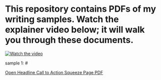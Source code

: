 # This repository contains PDFs of my writing samples. Watch the explainer video below; it will walk you through these documents.

[![Watch the video](https://i.ibb.co/1RBwbdF/Screenshot-2024-08-28-204052.png)](https://www.loom.com/share/6270b9c16c054180968e1deded9485ec?sid=df446086-48aa-4aa7-87f4-6bc6548f30f4)

sample 1: #

[Open Headline Call to Action Squeeze Page PDF](https://github.com/AnnSlaughter2009/Writing-Samples/blob/main/1_Headline_Call2Act_SqueezePage.pdf)


